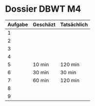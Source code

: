 # Dossier DBWT M4

| Aufgabe | Geschäzt          | Tatsächlich |
| ------- | ----------------- | ----------- |
| $1$     |                   |             |
| $2$     |                   |             |
| $3$     |                   |             |
| $4$     |                   |             |
| $5$     | 10 min            | 120 min     |
| $6$     | 30 min            | 30 min      |
| $7$     | 60 min            | 120 min     |
| $8$     |                   |             |
| $9$     |                   |             |

